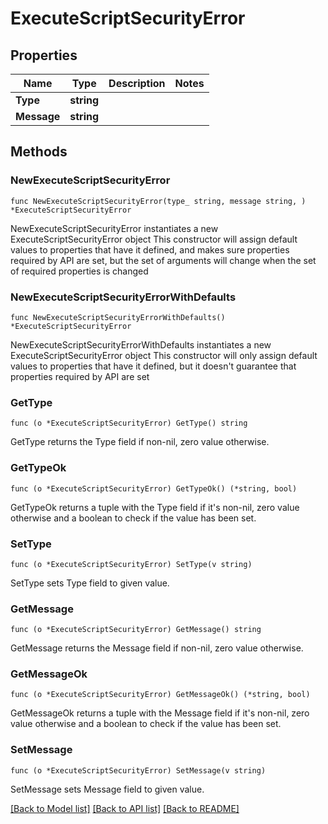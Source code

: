 # ExecuteScriptSecurityError

## Properties

Name | Type | Description | Notes
------------ | ------------- | ------------- | -------------
**Type** | **string** |  | 
**Message** | **string** |  | 

## Methods

### NewExecuteScriptSecurityError

`func NewExecuteScriptSecurityError(type_ string, message string, ) *ExecuteScriptSecurityError`

NewExecuteScriptSecurityError instantiates a new ExecuteScriptSecurityError object
This constructor will assign default values to properties that have it defined,
and makes sure properties required by API are set, but the set of arguments
will change when the set of required properties is changed

### NewExecuteScriptSecurityErrorWithDefaults

`func NewExecuteScriptSecurityErrorWithDefaults() *ExecuteScriptSecurityError`

NewExecuteScriptSecurityErrorWithDefaults instantiates a new ExecuteScriptSecurityError object
This constructor will only assign default values to properties that have it defined,
but it doesn't guarantee that properties required by API are set

### GetType

`func (o *ExecuteScriptSecurityError) GetType() string`

GetType returns the Type field if non-nil, zero value otherwise.

### GetTypeOk

`func (o *ExecuteScriptSecurityError) GetTypeOk() (*string, bool)`

GetTypeOk returns a tuple with the Type field if it's non-nil, zero value otherwise
and a boolean to check if the value has been set.

### SetType

`func (o *ExecuteScriptSecurityError) SetType(v string)`

SetType sets Type field to given value.


### GetMessage

`func (o *ExecuteScriptSecurityError) GetMessage() string`

GetMessage returns the Message field if non-nil, zero value otherwise.

### GetMessageOk

`func (o *ExecuteScriptSecurityError) GetMessageOk() (*string, bool)`

GetMessageOk returns a tuple with the Message field if it's non-nil, zero value otherwise
and a boolean to check if the value has been set.

### SetMessage

`func (o *ExecuteScriptSecurityError) SetMessage(v string)`

SetMessage sets Message field to given value.



[[Back to Model list]](../README.md#documentation-for-models) [[Back to API list]](../README.md#documentation-for-api-endpoints) [[Back to README]](../README.md)



